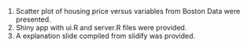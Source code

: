 1. Scatter plot of housing price versus variables from Boston Data were presented.
2. Shiny app with ui.R and server.R files were provided.
3. A explanation slide compiled from slidify was provided.
